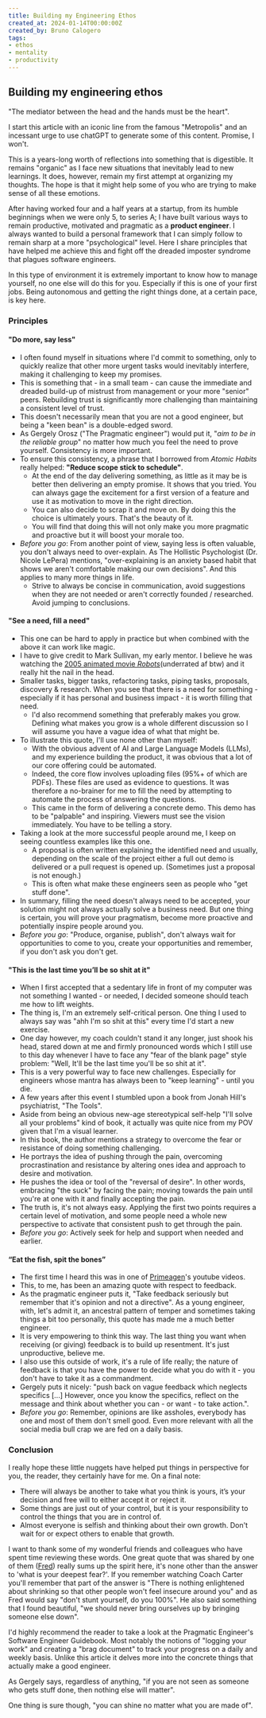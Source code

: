 ```yaml
---
title: Building my Engineering Ethos
created_at: 2024-01-14T00:00:00Z
created_by: Bruno Calogero
tags:
- ethos
- mentality
- productivity
---
```


## Building my engineering ethos

"The mediator between the head and the hands must be the heart".

I start this article with an iconic line from the famous "Metropolis" and an incessant urge to use chatGPT to generate some of this content. Promise, I won't.

This is a years-long worth of reflections into something that is digestible.
It remains "organic" as I face new situations that inevitably lead to new learnings. It does, however, remain my first attempt at organizing my thoughts.
The hope is that it might help some of you who are trying to make sense of all these emotions.

After having worked four and a half years at a startup, from its humble beginnings when we were only 5, to series A; I have built various ways to remain productive, motivated and pragmatic as a **product engineer**.
I always wanted to build a personal framework that I can simply follow to remain sharp at a more "psychological" level. Here I share principles that have helped me achieve this and fight off the dreaded imposter syndrome that plagues software engineers.

In this type of environment it is extremely important to know how to manage yourself, no one else will do this for you. Especially if this is one of your first jobs. Being autonomous and getting the right things done, at a certain pace, is key here.

### Principles

#### **"Do more, say less"**

- I often found myself in situations where I'd commit to something, only to quickly realize that other more urgent tasks would inevitably interfere, making it challenging to keep my promises.
- This is something that - in a small team - can cause the immediate and dreaded build-up of mistrust from management or your more "senior" peers. Rebuilding trust is significantly more challenging than maintaining a consistent level of trust.
- This doesn't necessarily mean that you are not a good engineer, but being a "keen bean" is a double-edged sword.
- As Gergely Orosz ("The Pragmatic engineer") would put it, "*aim to be in the reliable group*" no matter how much you feel the need to prove yourself. Consistency is more important.
- To ensure this consistency, a phrase that I borrowed from *Atomic Habits* really helped: **"Reduce scope stick to schedule"**.
  - At the end of the day delivering something, as little as it may be is better then delivering an empty promise. It shows that you tried. You can always gage the excitement for a first version of a feature and use it as motivation to move in the right direction.
  - You can also decide to scrap it and move on. By doing this the choice is ultimately yours. That's the beauty of it.
  - You will find that doing this will not only make you more pragmatic and proactive but it will boost your morale too.
- *Before you go*: From another point of view, saying less is often valuable, you don't always need to over-explain. As The Hollistic Psychologist (Dr. Nicole LePera) mentions, "over-explaining is an anxiety based habit that shows we aren't comfortable making our own decisions". And this applies to many more things in life.
  - Strive to always be concise in communication, avoid suggestions when they are not needed or aren't correctly founded / researched. Avoid jumping to conclusions.

#### **"See a need, fill a need"**

- This one can be hard to apply in practice but when combined with the above it can work like magic.
- I have to give credit to Mark Sullivan, my early mentor. I believe he was watching the [2005 animated movie *Robots*](https://www.youtube.com/watch?v=nFVlyKRVgwg)(underrated af btw) and it really hit the nail in the head.
- Smaller tasks, bigger tasks, refactoring tasks, piping tasks, proposals, discovery & research. When you see that there is a need for something - especially if it has personal and business impact - it is worth filling that need.
  - I'd also recommend something that preferably makes you grow. Defining what makes you grow is a whole different discussion so I will assume you have a vague idea of what that might be.
- To illustrate this quote, I'll use none other than myself:
  - With the obvious advent of AI and Large Language Models (LLMs), and my experience building the product, it was obvious that a lot of our core offering could be automated.
  - Indeed, the core flow involves uploading files (95%+ of which are PDFs). These files are used as evidence to questions. It was therefore a no-brainer for me to fill the need by attempting to automate the process of answering the questions.
  - This came in the form of delivering a concrete demo. This demo has to be "palpable" and inspiring. Viewers must see the vision immediately. You have to be telling a story.
- Taking a look at the more successful people around me, I keep on seeing countless examples like this one.
  - A proposal is often written explaining the identified need and usually, depending on the scale of the project either a full out demo is delivered or a pull request is opened up. (Sometimes just a proposal is not enough.)
  - This is often what make these engineers seen as people who "get stuff done".
- In summary, filling the need doesn't always need to be accepted, your solution might not always actually solve a business need. But one thing is certain, you will prove your pragmatism, become more proactive and potentially inspire people around you.
- *Before you go*: "Produce, organise, publish", don't always wait for opportunities to come to you, create your opportunities and remember, if you don't ask you don't get.

#### **"This is the last time you’ll be so shit at it"**

- When I first accepted that a sedentary life in front of my computer was not something I wanted - or needed, I decided someone should teach me how to lift weights.
- The thing is, I'm an extremely self-critical person. One thing I used to always say was "ahh I'm so shit at this" every time I'd start a new exercise.
- One day however, my coach couldn't stand it any longer, just shook his head, stared down at me and firmly pronounced words which I still use to this day whenever I have to face any "fear of the blank page" style problem: "Well, It'll be the last time you'll be so shit at it".
- This is a very powerful way to face new challenges. Especially for engineers whose mantra has always been to "keep learning" - until you die.
- A few years after this event I stumbled upon a book from Jonah Hill's psychiatrist, "The Tools".
- Aside from being an obvious new-age stereotypical self-help "I'll solve all your problems" kind of book, it actually was quite nice from my POV given that I'm a visual learner.
- In this book, the author mentions a strategy to overcome the fear or resistance of doing something challenging.
- He portrays the idea of pushing through the pain, overcoming procrastination and resistance by altering ones idea and approach to desire and motivation.
- He pushes the idea or tool of the "reversal of desire". In other words, embracing "the suck" by facing the pain; moving towards the pain until you're at one with it and finally accepting the pain.
- The truth is, it's not always easy. Applying the first two points requires a certain level of motivation, and some people need a whole new perspective to activate that consistent push to get through the pain.
- *Before you go*: Actively seek for help and support when needed and earlier.

#### **“Eat the fish, spit the bones”**

- The first time I heard this was in one of [Primeagen](https://www.youtube.com/c/theprimeagen)'s youtube videos.
- This, to me, has been an amazing quote with respect to feedback.
- As the pragmatic engineer puts it, "Take feedback seriously but remember that it's opinion and not a directive". As a young engineer, with, let's admit it, an ancestral pattern of temper and sometimes taking things a bit too personally, this quote has made me a much better engineer.
- It is very empowering to think this way. The last thing you want when receiving (or giving) feedback is to build up resentment. It's just unproductive, believe me.
- I also use this outside of work, it's a rule of life really; the nature of feedback is that you have the power to decide what you do with it - you don't have to take it as a commandment.
- Gergely puts it nicely: "push back on vague feedback which neglects specifics [...] However, once you know the specifics, reflect on the message and think about whether you can - or want - to take action.".
- *Before you go*: Remember, opinions are like assholes, everybody has one and most of them don't smell good. Even more relevant with all the social media bull crap we are fed on a daily basis.

### Conclusion

I really hope these little nuggets have helped put things in perspective for you, the reader, they certainly have for me. On a final note:

- There will always be another to take what you think is yours, it’s your decision and free will to either accept it or reject it.
- Some things are just out of your control, but it is your responsibility to control the things that you are in control of.
- Almost everyone is selfish and thinking about their own growth. Don't wait for or expect others to enable that growth.

I want to thank some of my wonderful friends and colleagues who have spent time reviewing these words. One great quote that was shared by one of them ([Fred](frederico.dev)) really sums up the spirit here, it's none other than the answer to 'what is your deepest fear?'. If you remember watching Coach Carter you'll remember that part of the answer is "There is nothing enlightened about shrinking so that other people won't feel insecure around you" and as Fred would say "don't stunt yourself, do you 100%". He also said something that I found beautiful, "we should never bring ourselves up by bringing someone else down".

I'd highly recommend the reader to take a look at the Pragmatic Engineer's Software Engineer Guidebook. Most notably the notions of "logging your work" and creating a "brag document" to track your progress on a daily and weekly basis. Unlike this article it delves more into the concrete things that actually make a good engineer.

As Gergely says, regardless of anything, "if you are not seen as someone who gets stuff done, then nothing else will matter".

One thing is sure though, "you can shine no matter what you are made of".
